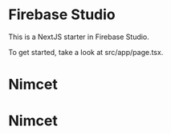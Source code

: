 # Firebase Studio

This is a NextJS starter in Firebase Studio.

To get started, take a look at src/app/page.tsx.
# Nimcet
# Nimcet
